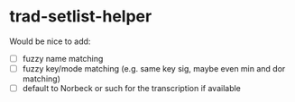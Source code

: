 # trad-setlist-helper

Would be nice to add:

- [ ] fuzzy name matching
- [ ] fuzzy key/mode matching (e.g. same key sig, maybe even min and dor matching)
- [ ] default to Norbeck or such for the transcription if available
